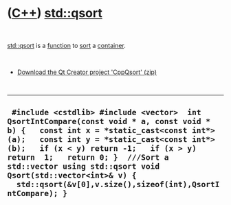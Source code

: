 
 

 

 

 

 

([C++](Cpp.md)) [std::qsort](CppQsort.md)
===========================================

 

[std::qsort](CppQsort.md) is a [function](CppFunction.md) to
[sort](CppSort.md) a [container](CppContainer.md).

 

-   [Download the Qt Creator project 'CppQsort' (zip)](CppQsort.md)

 

  ----------------------------------------------------------------------------------------------------------------------------------------------------------------------------------------------------------------------------------------------------------------------------------------------------------------------------------------------------------------------------------------------
  ` #include <cstdlib> #include <vector>  int QsortIntCompare(const void * a, const void * b) {   const int x = *static_cast<const int*>(a);   const int y = *static_cast<const int*>(b);   if (x < y) return -1;   if (x > y) return  1;   return 0; }  ///Sort a std::vector using std::qsort void Qsort(std::vector<int>& v) {   std::qsort(&v[0],v.size(),sizeof(int),QsortIntCompare); }`
  ----------------------------------------------------------------------------------------------------------------------------------------------------------------------------------------------------------------------------------------------------------------------------------------------------------------------------------------------------------------------------------------------

 

 

 

 

 

 

